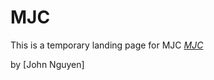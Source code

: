 # MJC
This is a temporary landing page for MJC
[*MJC*](http://www.myjournalcrm.com)

by [John Nguyen]
